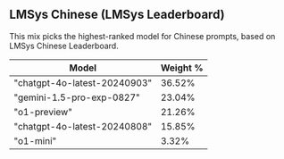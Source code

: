 ## LMSys Chinese (LMSys Leaderboard)

This mix picks the highest-ranked model for Chinese prompts, based on LMSys Chinese Leaderboard.

| Model | Weight % |
|-------|----------|
| "chatgpt-4o-latest-20240903" | 36.52% |
| "gemini-1.5-pro-exp-0827" | 23.04% |
| "o1-preview" | 21.26% |
| "chatgpt-4o-latest-20240808" | 15.85% |
| "o1-mini" | 3.32% |
